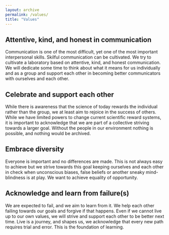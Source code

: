```yaml
---
layout: archive
permalink: /values/
title: "Values"
---
```


## Attentive, kind, and honest in communication

Communication is one of the most difficult, yet one of the most important interpersonal skills. Skilful communication can be cultivated. We try to cultivate a laboratory based on attentive, kind, and honest communication. We will dedicate some time to think about what it means for us individually and as a group and support each other in becoming better communicators with ourselves and each other.

## Celebrate and support each other 

While there is awareness that the science of today rewards the individual rather than the group, we at least aim to rejoice in the success of others. While we have limited powers to change current scientific reward systems, it is important to acknowledge that we are part of a collective striving towards a larger goal. Without the people in our environment nothing is possible, and nothing would be archived.

## Embrace diversity

Everyone is important and no differences are made. This is not always easy to achieve but we strive towards this goal keeping ourselves and each other in check when unconscious biases, false beliefs or another sneaky mind-blindness is at play. We want to achieve equality of opportunity. 

## Acknowledge and learn from failure(s)

We are expected to fail, and we aim to learn from it. We help each other failing towards our goals and forgive if that happens. Even if we cannot live up to our own values, we will strive and support each other to be better next time. Live is a journey, and shapes us, we acknowledge that every new path requires trial and error. This is the foundation of learning.
